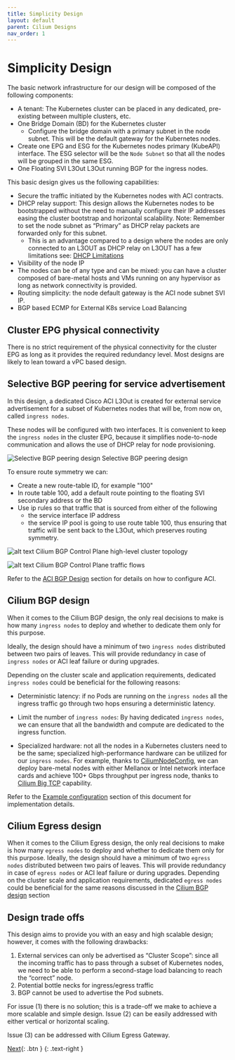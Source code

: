 ```yaml
---
title: Simplicity Design
layout: default
parent: Cilium Designs
nav_order: 1
---
```


# Simplicity Design
The basic network infrastructure for our design will be composed of the following components:

* A tenant: The Kubernetes cluster can be placed in any dedicated, pre-existing between multiple clusters, etc.
* One Bridge Domain (BD) for the Kubernetes cluster
  * Configure the bridge domain with a primary subnet in the node subnet. This will be the default gateway for the Kubernetes nodes.
* Create one EPG and ESG for the Kubernetes nodes primary (KubeAPI) interface. The ESG selector will be the `Node Subnet` so that all the nodes will be grouped in the same ESG.
* One Floating SVI L3Out L3Out running BGP for the ingress nodes.

This basic design gives us the following capabilities:

* Secure the traffic initiated by the Kubernetes nodes with ACI contracts.
* DHCP relay support: This design allows the Kubernetes nodes to be bootstrapped without the need to manually configure their IP addresses easing the cluster bootstrap and horizontal scalability. Note: Remember to set the node subnet as “Primary” as DHCP relay packets are forwarded only for this subnet.
  * This is an advantage compared to a design where the nodes are only connected to an L3OUT as DHCP relay on L3OUT has a few limitations see: [DHCP Limitations](https://www.cisco.com/c/en/us/td/docs/dcn/aci/apic/6x/basic-configuration/cisco-apic-basic-configuration-guide-61x/provisioning-core-aci-fabric-services-61x.html#guidelines-and-limitations-for-a-dhcp-relay-policy)
* Visibility of the node IP
* The nodes can be of any type and can be mixed: you can have a cluster composed of bare-metal hosts and VMs running on any hypervisor as long as network connectivity is provided.
* Routing simplicity: the node default gateway is the ACI node subnet SVI IP.
* BGP based ECMP for External K8s service Load Balancing 

## Cluster EPG physical connectivity

There is no strict requirement of the physical connectivity for the cluster EPG as long as it provides the required redundancy level. Most designs are likely to lean toward a vPC based design.

## Selective BGP peering for service advertisement

In this design, a dedicated Cisco ACI L3Out is created for external service advertisement for a subset of Kubernetes nodes that will be, from now on, called `ingress nodes`.

These nodes will be configured with two interfaces. It is convenient to keep the `ingress nodes` in the cluster EPG, because it simplifies node-to-node communication and allows the use of DHCP relay for node provisioning.

![Selective BGP peering design](../images/selective-bgp.png)
Selective BGP peering design

To ensure route symmetry we can:
* Create a new route-table ID, for example "100"
* In route table 100, add a default route pointing to the floating SVI secondary address or the BD
* Use ip rules so that traffic that is sourced from either of the following
  * the service interface IP address
  * the service IP pool 
  is going to use route table 100, thus ensuring that traffic will be sent back to the L3Out, which preserves routing symmetry.

![alt text](../images/BGP-Control-Plane-high-leve.png)
Cilium BGP Control Plane high-level cluster topology

![alt text](../images/BGP-Control-Plane-flow.png)
Cilium BGP Control Plane traffic flows

Refer to the [ACI BGP Design](../aci_design/) section for details on how to configure ACI.

## Cilium BGP design

When it comes to the Cilium BGP design, the only real decisions to make is how many `ingress nodes` to deploy and whether to dedicate them only for this purpose.

Ideally, the design should have a minimum of two `ingress nodes` distributed between two pairs of leaves. This will provide redundancy in case of `ingress nodes` or ACI leaf failure or during upgrades.

Depending on the cluster scale and application requirements, dedicated `ingress nodes` could be beneficial for the following reasons:

* Deterministic latency: if no Pods are running on the `ingress nodes` all the ingress traffic go through two hops ensuring a deterministic latency.
* Limit the number of `ingress nodes`: By having dedicated `ingress nodes`, we can ensure that all the bandwidth and compute are dedicated to the ingress function.

* Specialized hardware: not all the nodes in a Kubernetes clusters need to be the same; specialized high-performance hardware can be utilized for our `ingress nodes`. For example, thanks to [CiliumNodeConfig](https://docs.cilium.io/en/latest/configuration/per-node-config/#per-node-configuration), we can deploy bare-metal nodes with either Mellanox or Intel network interface cards and achieve 100+ Gbps throughput per ingress node, thanks to [Cilium Big TCP](https://docs.cilium.io/en/stable/operations/performance/tuning/#ipv4-big-tcp) capability.

Refer to the [Example configuration](../examples/examples/) section of this document for implementation details.

## Cilium Egress design

When it comes to the Cilium Egress design, the only real decisions to make is how many `egress nodes` to deploy and whether to dedicate them only for this purpose.
Ideally, the design should have a minimum of two `egress nodes` distributed between two pairs of leaves. This will provide redundancy in case of `egress nodes` or ACI leaf failure or during upgrades.
Depending on the cluster scale and application requirements, dedicated `egress nodes` could be beneficial for the same reasons discussed in the [Cilium BGP design](#cilium-bgp-design) section

## Design trade offs

This design aims to provide you with an easy and high scalable design; however, it comes with the following drawbacks:

1. External services can only be advertised as “Cluster Scope”: since all the incoming traffic has to pass through a subset of Kubernetes nodes, we need to be able to perform a second-stage load balancing to reach the “correct” node.
2. Potential bottle necks for ingress/egress traffic
3. BGP cannot be used to advertise the Pod subnets.

For issue (1) there is no solution; this is a trade-off we make to achieve a more scalable and simple design. Issue (2) can be easily addressed with either vertical or horizontal scaling.

Issue (3) can be addressed with Cilium Egress Gateway.

[Next](/docs/advanced_design/){: .btn }
{: .text-right }